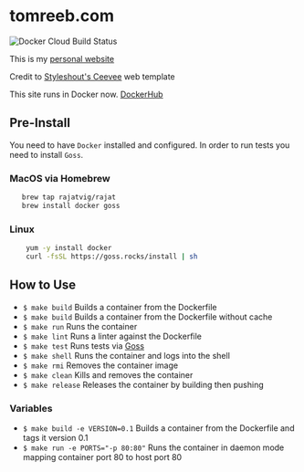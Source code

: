 # tomreeb.com

![Docker Cloud Build Status](https://img.shields.io/docker/cloud/build/tomreeb/dotcom)

This is my [personal website](https://tomreeb.com)

Credit to [Styleshout's Ceevee](http://www.styleshout.com/free-templates/ceevee/) web template

This site runs in Docker now. [DockerHub](https://hub.docker.com/r/tomreeb/dotcom/)

## Pre-Install

You need to have `Docker` installed and configured. In order to run tests you need to install `Goss`.

### MacOS via Homebrew

```bash
   brew tap rajatvig/rajat
   brew install docker goss
```

### Linux

```bash
    yum -y install docker
    curl -fsSL https://goss.rocks/install | sh
```

## How to Use

* `$ make build` Builds a container from the Dockerfile
* `$ make build` Builds a container from the Dockerfile without cache
* `$ make run` Runs the container
* `$ make lint` Runs a linter against the Dockerfile
* `$ make test` Runs tests via [Goss](https://github.com/aelsabbahy/goss)
* `$ make shell` Runs the container and logs into the shell
* `$ make rmi` Removes the container image
* `$ make clean` Kills and removes the container
* `$ make release` Releases the container by building then pushing

### Variables

* `$ make build -e VERSION=0.1` Builds a container from the Dockerfile and tags it version 0.1
* `$ make run -e PORTS="-p 80:80"` Runs the container in daemon mode mapping container port 80 to host port 80
